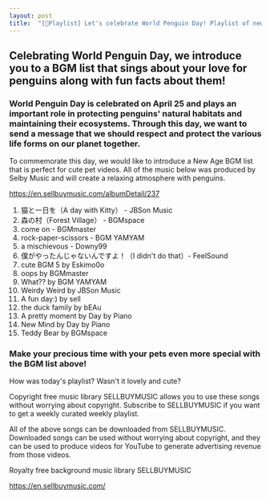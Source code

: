 ```yaml
---
layout: post
title:  "[🎼Playlist] Let's celebrate World Penguin Day! Playlist of new age music that's perfect for pet YouTubers 😸🐶"
---
```


## Celebrating World Penguin Day, we introduce you to a BGM list that sings about your love for penguins along with fun facts about them!

### World Penguin Day is celebrated on April 25 and plays an important role in protecting penguins' natural habitats and maintaining their ecosystems. Through this day, we want to send a message that we should respect and protect the various life forms on our planet together.

To commemorate this day, we would like to introduce a New Age BGM list that is perfect for cute pet videos. All of the music below was produced by Selby Music and will create a relaxing atmosphere with penguins.

https://en.sellbuymusic.com/albumDetail/237

1. 猫と一日を（A day with Kitty） - JBSon Music
2. 森の村（Forest Village） - BGMspace
3. come on - BGMmaster
4. rock-paper-scissors - BGM YAMYAM
5. a mischievous - Downy99
6. 僕がやったんじゃないんですよ！（I didn't do that）- FeelSound
7. cute BGM 5 by Eskimo0o
8. oops by BGMmaster
9. What?? by BGM YAMYAM
10. Weirdy Weird by JBSon Music
11. A fun day:) by sell
12. the duck family by bEAu
13. A pretty moment by Day by Piano
14. New Mind by Day by Piano
15. Teddy Bear by BGMspace

### Make your precious time with your pets even more special with the BGM list above!

How was today's playlist? Wasn't it lovely and cute?

Copyright free music library SELLBUYMUSIC allows you to use these songs without worrying about copyright. Subscribe to SELLBUYMUSIC if you want to get a weekly curated weekly playlist.

All of the above songs can be downloaded from SELLBUYMUSIC. Downloaded songs can be used without worrying about copyright, and they can be used to produce videos for YouTube to generate advertising revenue from those videos.

Royalty free background music library SELLBUYMUSIC

https://en.sellbuymusic.com/
